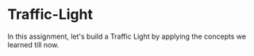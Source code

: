 # Traffic-Light
In this assignment, let's build a Traffic Light by applying the concepts we learned till now.
